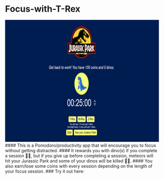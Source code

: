# Focus-with-T-Rex
<img src="Screenshot_1.png" alt="ss" height="400"/>
#### This is a Pomodoro/productivity app that will encourage you to focus without getting distracted. 
#### It rewards you with dino(s) if you complete a session 🦕🥰, but if you give up before completing a session, meteors will hit your Jurassic Park and some of your dinos will be killed 🦕😥. 
#### You also earn/lose some coins with every session depending on the length of your focus session. 
### Try it out here: 
